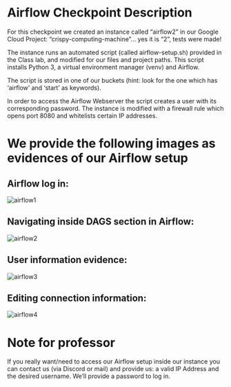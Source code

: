 # Airflow Checkpoint Description

For this checkpoint we created an instance called “airflow2” in our Google Cloud Project: “crispy-computing-machine”... yes it is “2”, tests were made!

The instance runs an automated script (called airflow-setup.sh) provided in the Class lab, and modified for our files and project paths. This script installs Python 3, a virtual environment manager (venv) and Airflow.

The script is stored in one of our buckets (hint: look for the one which has ‘airflow’ and ‘start’ as keywords).

In order to access the Airflow Webserver the script creates a user with its corresponding password. The instance is modified with a firewall rule which opens port 8080 and whitelists certain IP addresses.

# We provide the following images as evidences of our Airflow setup

## Airflow log in:

![airflow1](https://user-images.githubusercontent.com/69408484/162349582-97df0d98-fdf4-4a68-8e82-4702beee578f.jpeg)

## Navigating inside DAGS section in Airflow:

![airflow2](https://user-images.githubusercontent.com/69408484/162349729-1d10c2f8-30b2-4810-a73c-39f250a63154.jpeg)

## User information evidence: 

![airflow3](https://user-images.githubusercontent.com/69408484/162349832-c71262fc-d4ef-4140-8391-dee8289c6c99.jpeg)

## Editing connection information:

![airflow4](https://user-images.githubusercontent.com/69408484/162349895-296f4fd5-90aa-4770-9498-3da22e58f992.jpeg)

# Note for professor 

If you really want/need to access our Airflow setup inside our instance you can contact us (via Discord or mail) and provide us: a valid IP Address and the desired username. We’ll provide a password to log in. 

